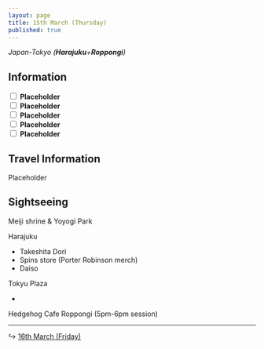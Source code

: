 ```yaml
---
layout: page
title: 15th March (Thursday)
published: true
---
```


*Japan-Tokyo (**Harajuku**+**Roppongi**)*

## Information

<div><input class="box" type="checkbox" name="151" /><label type="text" class="strikethrough"> <b>Placeholder</b></label><br /><input class="box" type="checkbox" name="152" /><label type="text" class="strikethrough"> <b>Placeholder</b></label><br /><input class="box" type="checkbox" name="153" /><label type="text" class="strikethrough"> <b>Placeholder</b></label><br /><input class="box" type="checkbox" name="154" /><label type="text" class="strikethrough"> <b>Placeholder</b></label><br /><input class="box" type="checkbox" name="155" /><label type="text" class="strikethrough"> <b>Placeholder</b></label></div>

## Travel Information

Placeholder

## Sightseeing

Meiji shrine & Yoyogi Park

Harajuku

* Takeshita Dori
* Spins store (Porter Robinson merch)
* Daiso

Tokyu Plaza

* &nbsp;

Hedgehog Cafe Roppongi (5pm-6pm session)

---

↪ [16th March (Friday)](/days/week1/16mar)